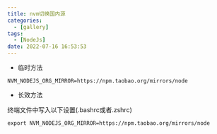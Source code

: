 ```yaml
---
title: nvm切换国内源
categories:
  - [gallery]
tags:
  - [NodeJs]
date: 2022-07-16 16:53:53
---
```


- 临时方法

```shell
NVM_NODEJS_ORG_MIRROR=https://npm.taobao.org/mirrors/node
```

- 长效方法

终端文件中写入以下设置(.bashrc或者.zshrc)

```shell
export NVM_NODEJS_ORG_MIRROR=https://npm.taobao.org/mirrors/node
```

